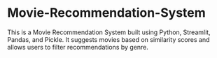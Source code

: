# Movie-Recommendation-System
This is a Movie Recommendation System built using Python, Streamlit, Pandas, and Pickle. It suggests movies based on similarity scores and allows users to filter recommendations by genre.
